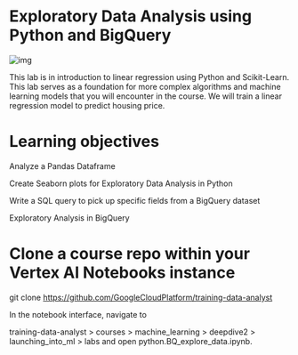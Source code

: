 # Exploratory Data Analysis using Python and BigQuery
![img](https://res.cloudinary.com/hevo/images/w_1024,h_576/f_auto,q_auto/v1685930266/hevo-learn-1/BigQuery-Analysis-Cover/BigQuery-Analysis-Cover.png?_i=AA)

This lab is in introduction to linear regression using Python and Scikit-Learn. This lab serves as a foundation for more complex algorithms and machine learning models that you will encounter in the course. We will train a linear regression model to predict housing price.


# Learning objectives

Analyze a Pandas Dataframe

Create Seaborn plots for Exploratory Data Analysis in Python

Write a SQL query to pick up specific fields from a BigQuery dataset

Exploratory Analysis in BigQuery

# Clone a course repo within your Vertex AI Notebooks instance

git clone https://github.com/GoogleCloudPlatform/training-data-analyst

In the notebook interface, navigate to 

training-data-analyst > courses > machine_learning > deepdive2 > launching_into_ml > labs and open python.BQ_explore_data.ipynb.
